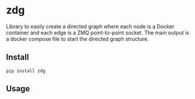 # zdg
Library to easily create a directed graph where each node is a Docker container and each edge is a ZMQ point-to-point socket.
The main output is a docker compose file to start the directed graph structure. 

## Install
```
pip install zdg
```


## Usage
